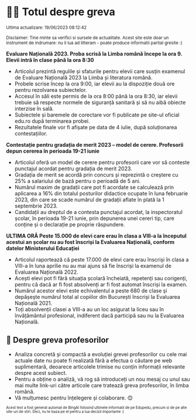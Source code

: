 # 👩‍🏫 Totul despre greva
<sub>Ultima actualizare: 19/06/2023 08:12:42</sub>

<sub>Disclaimer: Tine minte sa verifici si sursele de actualitate. Acest site este doar un instrument de indrumare: nu il lua ad litteram - poate produce informatii partial gresite :)</sub>

**Evaluare Națională 2023. Proba scrisă la Limba română începe la ora 9. Elevii intră în clase până la ora 8:30**
- Articolul prezintă regulile și sfaturile pentru elevii care susțin examenul de Evaluare Națională 2023 la Limba și literatura română.
- Probele scrise încep la ora 9:00, iar elevii au la dispoziție două ore pentru rezolvarea subiectelor.
- Accesul în săli este permis de la ora 8:00 până la ora 8:30, iar elevii trebuie să respecte normele de siguranță sanitară și să nu aibă obiecte interzise în sală.
- Subiectele și baremele de corectare vor fi publicate pe site-ul oficial edu.ro după terminarea probei.
- Rezultatele finale vor fi afișate pe data de 4 iulie, după soluționarea contestațiilor.

**Contestație pentru gradația de merit 2023 – model de cerere. Profesorii depun cererea în perioada 19-21 iunie**
- Articolul oferă un model de cerere pentru profesorii care vor să conteste punctajul acordat pentru gradația de merit 2023.
- Gradația de merit se acordă prin concurs și reprezintă o creștere cu 25% a salariului de bază pentru o perioadă de 5 ani.
- Numărul maxim de gradații care pot fi acordate se calculează prin aplicarea a 16% din totalul posturilor didactice ocupate în luna februarie 2023, din care se scade numărul de gradații aflate în plată la 1 septembrie 2023.
- Candidații au dreptul de a contesta punctajul acordat, la inspectoratul școlar, în perioada 19-21 iunie, prin depunerea unei cereri tip, care conține și o declarație pe proprie răspundere.

**ULTIMA ORĂ Peste 15.000 de elevi care erau în clasa a VIII-a la începutul acestui an școlar nu au fost înscriși la Evaluarea Națională, conform datelor Ministerului Educației**
- Articolul raportează că peste 17.000 de elevi care erau înscriși în clasa a VIII-a în luna aprilie nu au mai ajuns să fie înscriși la examenul de Evaluarea Națională 2022.
- Acești elevi pot fi fără situația școlară încheiată, repetenți sau corigenți, pentru că dacă ar fi fost absolvenți ar fi fost automat înscriși la examen.
- Numărul acestor elevi este echivalentul a peste 680 de clase și depășește numărul total al copiilor din București înscriși la Evaluarea Națională 2021.
- Toți absolvenții clasei a VIII-a au un loc asigurat la liceu sau în învățământul profesional, indiferent dacă participă sau nu la Evaluarea Națională.

## 🏫 Despre greva profesorilor
- Analiza concretă și compactă a evoluției grevei profesorilor cu cele mai actuale date nu poate fi realizată fără a efectua o căutare pe web suplimentară, deoarece articolele trimise nu conțin informații relevante despre acest subiect.
- Pentru a obține o analiză, vă rog să introduceți un nou mesaj cu unul sau mai multe link-uri către articole care tratează greva profesorilor, în limba română.
- Vă mulțumesc pentru înțelegere și colaborare. 😊


<sub><sub>Acest text a fost generat automat de BingAI folosind ultimele informatii de pe Edupedu, precum si de pe alte site-uri de stiri. Deci, nu te baza pe el pentru a lua decizii importante :)</sub></sub>